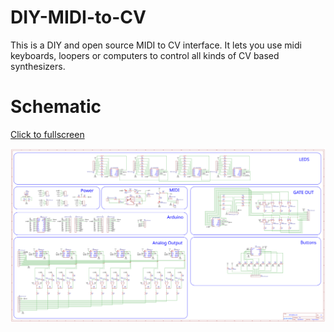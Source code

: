 # DIY-MIDI-to-CV
This is a DIY and open source MIDI to CV interface. It lets you use midi keyboards, loopers or computers to control all kinds of CV based synthesizers.


# Schematic

[Click to fullscreen](https://raw.githubusercontent.com/TuckerMacor/DIY-MIDI-to-CV/main/Schematic/DIY%20MIDI%20to%20CV%20Schematic.svg)

![](/Schematic/DIY%20MIDI%20to%20CV%20Schematic.svg)
